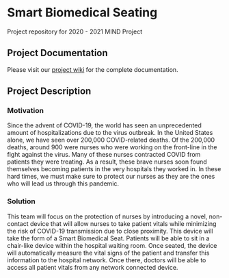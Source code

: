 # Smart Biomedical Seating
Project repository for 2020 - 2021 MIND Project

## Project Documentation
Please visit our [project wiki](https://github.com/joshrenzo/mindProject/wiki) for the complete documentation. 

## Project Description
### Motivation
Since the advent of COVID-19, the world has seen an unprecedented amount of hospitalizations due to the virus outbreak. In the United States alone, we have seen over 200,000 COVID-related deaths. Of the 200,000 deaths, around 900 were nurses who were working on the front-line in the fight against the virus. Many of these nurses contracted COVID from patients they were treating. As a result, these brave nurses soon found themselves becoming patients in the very hospitals they worked in. In these hard times, we must make sure to protect our nurses as they are the ones who will lead us through this pandemic.

### Solution
This team will focus on the protection of nurses by introducing a novel, non-contact device that will allow nurses to take patient vitals while minimizing the risk of COVID-19 transmission due to close proximity. This device will take the form of a Smart Biomedical Seat. Patients will be able to sit in a chair-like device within the hospital waiting room. Once seated, the device will automatically measure the vital signs of the patient and transfer this information to the hospital network. Once there, doctors will be able to access all patient vitals from any network connected device. 

